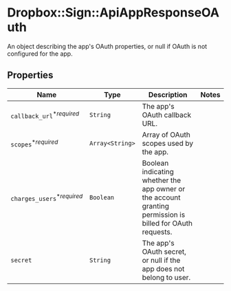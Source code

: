 # Dropbox::Sign::ApiAppResponseOAuth

An object describing the app&#39;s OAuth properties, or null if OAuth is not configured for the app.

## Properties

| Name | Type | Description | Notes |
| ---- | ---- | ----------- | ----- |
| `callback_url`<sup>*_required_</sup> | ```String``` |  The app&#39;s OAuth callback URL.  |  |
| `scopes`<sup>*_required_</sup> | ```Array<String>``` |  Array of OAuth scopes used by the app.  |  |
| `charges_users`<sup>*_required_</sup> | ```Boolean``` |  Boolean indicating whether the app owner or the account granting permission is billed for OAuth requests.  |  |
| `secret` | ```String``` |  The app&#39;s OAuth secret, or null if the app does not belong to user.  |  |

